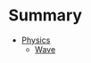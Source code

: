 # Summary

- [Physics](./Physics.md)
    - [Wave](./Physics-Wave.md)


<!-- - [Math](./Math.md)
    - [Differentiability](./Math-Differentiability.md) -->
